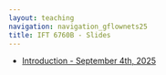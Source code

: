 ```yaml
---
layout: teaching
navigation: navigation_gflownets25
title: IFT 6760B - Slides
---
```


- [Introduction - September 4th, 2025](introduction-20250904)
